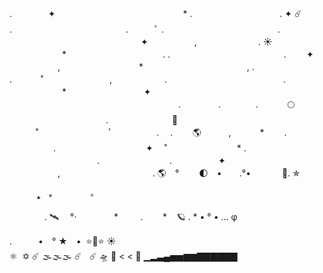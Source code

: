 

. 
  　　　   ✦    　　　　　　　　　　　　　　     *    .　　　　　　　　　　.             ✦                                                                    ☄️         .　　　　　　　　　　　　　.　　　ﾟ .　　　　　　　　　　　　　. 　　　　　　　　　　　　　　　✦ 　　　　　,　　　　　　　.
                 ☀️
　　　　　　*　　　　　　　　　　　.
.　　　　　　　　　　　　　. 　　✦ 　   　　　,　　　　　　　　　*
　　　　　 　　　　 　　,
            .　　　　　 　　 　　　 .　
　　˚　　　 　   　　,　　　　　　.
　　　　　　　　　　　　　.
　　　　　　* 　　   　　　　　 ✦ 　
　　　　　　　　　　　　　　　　　　.
　　　　.　　　　.　　　 🌕
　　　　　　　　　　　.
　　　　　　　🚀
　　　˚　　　　　　　　ﾟ　　　　　.
　. 　　🌎 ‍ ‍ ‍ ‍ ‍ ‍ ‍ ‍ ‍ ‍ ,
　　　*　　 .
　　　　　.　　　　　　　　　　 ✦
　˚　　　　　　　　*
.  　　　　　　　　　　.　　　　　　　　.
　　　　　✦ 　   　　　,　　    　　　　　　　　.
🌎　°　　
                       🌓　•　　.°•　　
 　
🚀.                       ✯

          ★　*　　　　　°

　　　　.         🛰 　°·　　
       *         . 
     
 *    🪐 .  *         • ° • ...   φ

.　　　•　° ★　• 
                                ⭐🌟⭐
             ☀️       
           ⚛ ️ ✡️            ☄️
        🌫️🌫️🌫️         ☄️ 
       ️      ️                   ☄️
                🛸 👾 <  < 🤺
▁▂▃▄▅▅▆▆▇▇▇▇▇▇
